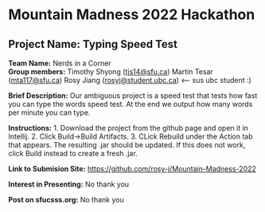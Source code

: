 # Mountain Madness 2022 Hackathon

## Project Name: Typing Speed Test

**Team Name:** Nerds in a Corner\
**Group members:** Timothy Shyong (tjs14@sfu.ca)
               Martin Tesar (mta117@sfu.ca)
               Rosy Jiang (rosyj@student.ubc.ca) <-- sus ubc student :)

**Brief Description:** Our ambiguous project is a speed test that tests how fast you can type the words speed test. At the end we output how many words per minute you can type.

**Instructions:** 
    1. Download the project from the github page and open it in Intellij.
    2. Click Build->Build Artifacts.
    3. CLick Rebuild under the Action tab that appears. The resulting .jar should be updated. If this does not work, click Build instead to create a fresh .jar.

**Link to Submision Site:** https://github.com/rosy-j/Mountain-Madness-2022

**Interest in Presenting:** No thank you

**Post on sfucsss.org:** No thank you
